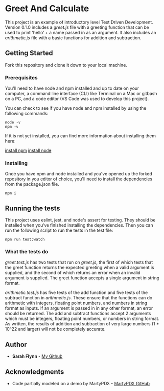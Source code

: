 # Greet And Calculate

This project is an example of introductory level Test Driven Development. Version 0.1.0 includes a *greet.js* file with a greeting function that can be used to print 'hello' + a name passed in as an argument. It also includes an *arithmetic.js* file with a basic functions for addition and subtraction.

## Getting Started

Fork this repository and clone it down to your local machine.

### Prerequisites

You'll need to have node and npm installed and up to date on your computer, a command line interface (CLI) like Terminal on a Mac or gitbash on a PC, and a code editor (VS Code was used to develop this project). 

You can check to see if you have node and npm installed by using the following commands:
```
node -v
npm -v
```

If it is not yet installed, you can find more information about installing them here:

[install npm](https://www.npmjs.com/get-npm)
[install node](https://nodejs.org/en/download/)


### Installing

Once you have npm and node installed and you've opened up the forked repository in you editor of choice, you'll need to install the dependencies from the package.json file.

```
npm i
```

## Running the tests

This project uses eslint, jest, and node's assert for testing. They should be installed when you've finished installing the dependencies. Then you can run the following script to run the tests in the test file:

```
npm run test:watch
```

### What the tests do

*greet.test.js* has two tests that run on *greet.js*, the first of which tests that the greet function returns the expected greeting when a valid argument is supplied, and the second of which returns an error when an invalid argument is supplied. The greet function accepts a single argument in string format.

*arithmetic.test.js* has five tests of the add function and five tests of the subtract function in *arithmetic.js*. These ensure that the functions can do arithmetic with integers, floating point numbers, and numbers in string format as inputs. If an argument is passed in in any other format, an error should be returned. The add and subtract functions accept 2 arguments which must be integers, floating point numbers, or numbers in string format. As written, the results of addition and subtraction of very large numbers (1 * 10^22 and larger) will not be completely accurate.

## Author

* **Sarah Flynn** - [My Github](https://github.com/sarahflynn)

## Acknowledgments

* Code partially modeled on a demo by MartyPDX - [MartyPDX GitHub](https://github.com/martypdx/tdd-greeter)
